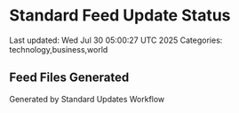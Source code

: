 # Standard Feed Update Status
Last updated: Wed Jul 30 05:00:27 UTC 2025
Categories: technology,business,world

## Feed Files Generated

Generated by Standard Updates Workflow
